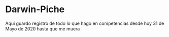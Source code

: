 # Darwin-Piche
Aqui guardo registro de todo lo que hago en competencias desde hoy 31 de Mayo de 2020 hasta que me muera
